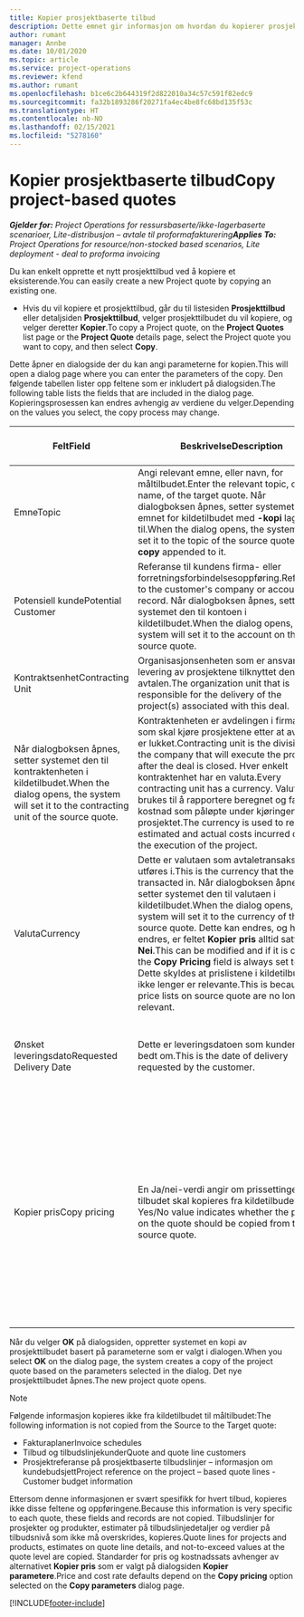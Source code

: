 ```yaml
---
title: Kopier prosjektbaserte tilbud
description: Dette emnet gir informasjon om hvordan du kopierer prosjektbaserte tilbud i Project Operations.
author: rumant
manager: Annbe
ms.date: 10/01/2020
ms.topic: article
ms.service: project-operations
ms.reviewer: kfend
ms.author: rumant
ms.openlocfilehash: b1ce6c2b644319f2d822010a34c57c591f82edc9
ms.sourcegitcommit: fa32b1893286f20271fa4ec4be8fc68bd135f53c
ms.translationtype: HT
ms.contentlocale: nb-NO
ms.lasthandoff: 02/15/2021
ms.locfileid: "5278160"
---
```

# <a name="copy-project-based-quotes"></a><span data-ttu-id="f887c-103">Kopier prosjektbaserte tilbud</span><span class="sxs-lookup"><span data-stu-id="f887c-103">Copy project-based quotes</span></span>

<span data-ttu-id="f887c-104">_**Gjelder for:** Project Operations for ressursbaserte/ikke-lagerbaserte scenarioer, Lite-distribusjon – avtale til proformafakturering_</span><span class="sxs-lookup"><span data-stu-id="f887c-104">_**Applies To:** Project Operations for resource/non-stocked based scenarios, Lite deployment - deal to proforma invoicing_</span></span>

<span data-ttu-id="f887c-105">Du kan enkelt opprette et nytt prosjekttilbud ved å kopiere et eksisterende.</span><span class="sxs-lookup"><span data-stu-id="f887c-105">You can easily create a new Project quote by copying an existing one.</span></span> 

- <span data-ttu-id="f887c-106">Hvis du vil kopiere et prosjekttilbud, går du til listesiden **Prosjekttilbud** eller detaljsiden **Prosjekttilbud**, velger prosjekttilbudet du vil kopiere, og velger deretter **Kopier**.</span><span class="sxs-lookup"><span data-stu-id="f887c-106">To copy a Project quote, on the **Project Quotes** list page or the **Project Quote** details page, select the Project quote you want to copy, and then select **Copy**.</span></span>

<span data-ttu-id="f887c-107">Dette åpner en dialogside der du kan angi parameterne for kopien.</span><span class="sxs-lookup"><span data-stu-id="f887c-107">This will open a dialog page where you can enter the parameters of the copy.</span></span> <span data-ttu-id="f887c-108">Den følgende tabellen lister opp feltene som er inkludert på dialogsiden.</span><span class="sxs-lookup"><span data-stu-id="f887c-108">The following table lists the fields that are included in the dialog page.</span></span> <span data-ttu-id="f887c-109">Kopieringsprosessen kan endres avhengig av verdiene du velger.</span><span class="sxs-lookup"><span data-stu-id="f887c-109">Depending on the values you select, the copy process may change.</span></span>

| <span data-ttu-id="f887c-110">**Felt**</span><span class="sxs-lookup"><span data-stu-id="f887c-110">**Field**</span></span> | <span data-ttu-id="f887c-111">**Beskrivelse**</span><span class="sxs-lookup"><span data-stu-id="f887c-111">**Description**</span></span> | <span data-ttu-id="f887c-112">**Nedstrøms påvirkning**</span><span class="sxs-lookup"><span data-stu-id="f887c-112">**Downstream impact**</span></span> |
| --- | --- | --- |
| <span data-ttu-id="f887c-113">Emne</span><span class="sxs-lookup"><span data-stu-id="f887c-113">Topic</span></span> | <span data-ttu-id="f887c-114">Angi relevant emne, eller navn, for måltilbudet.</span><span class="sxs-lookup"><span data-stu-id="f887c-114">Enter the relevant topic, or name, of the target quote.</span></span> <span data-ttu-id="f887c-115">Når dialogboksen åpnes, setter systemet den til emnet for kildetilbudet med **-kopi** lagt til.</span><span class="sxs-lookup"><span data-stu-id="f887c-115">When the dialog opens, the system will set it to the topic of the source quote with **-copy** appended to it.</span></span> | |
| <span data-ttu-id="f887c-116">Potensiell kunde</span><span class="sxs-lookup"><span data-stu-id="f887c-116">Potential Customer</span></span> | <span data-ttu-id="f887c-117">Referanse til kundens firma- eller forretningsforbindelsesoppføring.</span><span class="sxs-lookup"><span data-stu-id="f887c-117">Reference to the customer's company or account record.</span></span> <span data-ttu-id="f887c-118">Når dialogboksen åpnes, setter systemet den til kontoen i kildetilbudet.</span><span class="sxs-lookup"><span data-stu-id="f887c-118">When the dialog opens, the system will set it to the account on the source quote.</span></span> | <span data-ttu-id="f887c-119">Dette feltet er den primære kunden i tilbudet.</span><span class="sxs-lookup"><span data-stu-id="f887c-119">This field is the primary customer on the quote.</span></span> |
| <span data-ttu-id="f887c-120">Kontraktsenhet</span><span class="sxs-lookup"><span data-stu-id="f887c-120">Contracting Unit</span></span> | <span data-ttu-id="f887c-121">Organisasjonsenheten som er ansvarlig for levering av prosjektene tilknyttet denne avtalen.</span><span class="sxs-lookup"><span data-stu-id="f887c-121">The organization unit that is responsible for the delivery of the project(s) associated with this deal.</span></span>
<span data-ttu-id="f887c-122">Når dialogboksen åpnes, setter systemet den til kontraktenheten i kildetilbudet.</span><span class="sxs-lookup"><span data-stu-id="f887c-122">When the dialog opens, the system will set it to the contracting unit of the source quote.</span></span> | <span data-ttu-id="f887c-123">Kontraktenheten er avdelingen i firmaet som skal kjøre prosjektene etter at avtalen er lukket.</span><span class="sxs-lookup"><span data-stu-id="f887c-123">Contracting unit is the division of the company that will execute the projects after the deal is closed.</span></span> <span data-ttu-id="f887c-124">Hver enkelt kontraktenhet har en valuta.</span><span class="sxs-lookup"><span data-stu-id="f887c-124">Every contracting unit has a currency.</span></span> <span data-ttu-id="f887c-125">Valutaen brukes til å rapportere beregnet og faktisk kostnad som påløpte under kjøringen av prosjektet.</span><span class="sxs-lookup"><span data-stu-id="f887c-125">The currency is used to report estimated and actual costs incurred during the execution of the project.</span></span> |
| <span data-ttu-id="f887c-126">Valuta</span><span class="sxs-lookup"><span data-stu-id="f887c-126">Currency</span></span> | <span data-ttu-id="f887c-127">Dette er valutaen som avtaletransaksjonene utføres i.</span><span class="sxs-lookup"><span data-stu-id="f887c-127">This is the currency that the deal is transacted in.</span></span> <span data-ttu-id="f887c-128">Når dialogboksen åpnes, setter systemet den til valutaen i kildetilbudet.</span><span class="sxs-lookup"><span data-stu-id="f887c-128">When the dialog opens, the system will set it to the currency of the source quote.</span></span> <span data-ttu-id="f887c-129">Dette kan endres, og hvis det endres, er feltet **Kopier pris** alltid satt til **Nei**.</span><span class="sxs-lookup"><span data-stu-id="f887c-129">This can be modified and if it is change, the **Copy Pricing** field is always set to **No**.</span></span> <span data-ttu-id="f887c-130">Dette skyldes at prislistene i kildetilbudet ikke lenger er relevante.</span><span class="sxs-lookup"><span data-stu-id="f887c-130">This is because the price lists on source quote are no longer relevant.</span></span> | <span data-ttu-id="f887c-131">Valuta brukes til å angi en prisliste som standard, til å bygge et økonomisk estimat på tilbudet og til slutt til å fakturere kunden når avtalen er vunnet.</span><span class="sxs-lookup"><span data-stu-id="f887c-131">Currency is used to default a price list, to build a financial estimate on the quote,  and eventually to invoice the customer when the deal is won.</span></span> |
| <span data-ttu-id="f887c-132">Ønsket leveringsdato</span><span class="sxs-lookup"><span data-stu-id="f887c-132">Requested Delivery Date</span></span> | <span data-ttu-id="f887c-133">Dette er leveringsdatoen som kunden har bedt om.</span><span class="sxs-lookup"><span data-stu-id="f887c-133">This is the date of delivery requested by the customer.</span></span> | <span data-ttu-id="f887c-134">Dette brukes som sluttdato når du oppretter faktureringsdatoer langs en bestemt frekvens.</span><span class="sxs-lookup"><span data-stu-id="f887c-134">This is used as the end date when creating invoicing dates along a specific frequency.</span></span> |
| <span data-ttu-id="f887c-135">Kopier pris</span><span class="sxs-lookup"><span data-stu-id="f887c-135">Copy pricing</span></span> | <span data-ttu-id="f887c-136">En Ja/nei-verdi angir om prissettingen i tilbudet skal kopieres fra kildetilbudet.</span><span class="sxs-lookup"><span data-stu-id="f887c-136">A Yes/No value indicates whether the pricing on the quote should be copied from the source quote.</span></span> | <span data-ttu-id="f887c-137">Hvis du velger **Ja**, kopieres prosjektprisliste- og produktprislistereferansene fra kildetilbudet til måltilbudet.</span><span class="sxs-lookup"><span data-stu-id="f887c-137">If **Yes** is selected, the project price list and product price list references are copied from the source quote to the target quote.</span></span> <span data-ttu-id="f887c-138">Hvis du velger **Nei**, blir prislistene standard på nytt basert på de siste prislistene som ble definert i konto- eller prosjektparameterne.</span><span class="sxs-lookup"><span data-stu-id="f887c-138">If **No** is selected, price lists are re-defaulted based on the latest price lists that were set up on the account or project parameters.</span></span> |

<span data-ttu-id="f887c-139">Når du velger **OK** på dialogsiden, oppretter systemet en kopi av prosjekttilbudet basert på parameterne som er valgt i dialogen.</span><span class="sxs-lookup"><span data-stu-id="f887c-139">When you select **OK** on the dialog page, the system creates a copy of the project quote based on the parameters selected in the dialog.</span></span> <span data-ttu-id="f887c-140">Det nye prosjekttilbudet åpnes.</span><span class="sxs-lookup"><span data-stu-id="f887c-140">The new project quote opens.</span></span> 

> [!NOTE]
> <span data-ttu-id="f887c-141">Følgende informasjon kopieres ikke fra kildetilbudet til måltilbudet:</span><span class="sxs-lookup"><span data-stu-id="f887c-141">The following information is not copied from the Source to the Target quote:</span></span>
>
> - <span data-ttu-id="f887c-142">Fakturaplaner</span><span class="sxs-lookup"><span data-stu-id="f887c-142">Invoice schedules</span></span>
> - <span data-ttu-id="f887c-143">Tilbud og tilbudslinjekunder</span><span class="sxs-lookup"><span data-stu-id="f887c-143">Quote and quote line customers</span></span>
> - <span data-ttu-id="f887c-144">Prosjektreferanse på prosjektbaserte tilbudslinjer – informasjon om kundebudsjett</span><span class="sxs-lookup"><span data-stu-id="f887c-144">Project reference on the project – based quote lines -Customer budget information</span></span>
>
><span data-ttu-id="f887c-145">Ettersom denne informasjonen er svært spesifikk for hvert tilbud, kopieres ikke disse feltene og oppføringene.</span><span class="sxs-lookup"><span data-stu-id="f887c-145">Because this information is very specific to each quote, these fields and records are not copied.</span></span> <span data-ttu-id="f887c-146">Tilbudslinjer for prosjekter og produkter, estimater på tilbudslinjedetaljer og verdier på tilbudsnivå som ikke må overskrides, kopieres.</span><span class="sxs-lookup"><span data-stu-id="f887c-146">Quote lines for projects and products, estimates on quote line details, and not-to-exceed values at the quote level are copied.</span></span> <span data-ttu-id="f887c-147">Standarder for pris og kostnadssats avhenger av alternativet **Kopier pris** som er valgt på dialogsiden **Kopier parametere**.</span><span class="sxs-lookup"><span data-stu-id="f887c-147">Price and cost rate defaults depend on the **Copy pricing** option selected on the **Copy parameters** dialog page.</span></span>


[!INCLUDE[footer-include](../includes/footer-banner.md)]